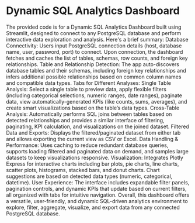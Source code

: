 # Dynamic SQL Analytics Dashboard
The provided code is for a Dynamic SQL Analytics Dashboard built using Streamlit, designed to connect to any PostgreSQL database and perform interactive data exploration and analysis. Here's a brief summary:  Database Connectivity: Users input PostgreSQL connection details (host, database name, user, password, port) to connect. Upon connection, the dashboard fetches and caches the list of tables, schemas, row counts, and foreign key relationships.  Table and Relationship Detection: The app auto-discovers database tables and their schemas, including foreign key relationships and infers additional possible relationships based on common column names and compatible data types.  Tabs for Different Analyses:  Single Table Analysis: Select a single table to preview data, apply flexible filters (including categorical selections, numeric ranges, date ranges), paginate data, view automatically-generated KPIs (like counts, sums, averages), and create smart visualizations based on the table’s data types.  Cross-Table Analysis: Automatically performs SQL joins between tables based on detected relationships and provides a similar interface of filtering, paginating, KPI calculation, and visualizations on the joined dataset.  Filtered Data and Exports: Displays the filtered/paginated dataset from either tab and allows exporting the current view as CSV or Excel.  Data Handling & Performance: Uses caching to reduce redundant database queries, supports loading filtered and paginated data on demand, and samples large datasets to keep visualizations responsive.  Visualization: Integrates Plotly Express for interactive charts including bar plots, pie charts, line charts, scatter plots, histograms, stacked bars, and donut charts. Chart suggestions are based on detected data types (numeric, categorical, datetime).  User Experience: The interface includes expandable filter panels, pagination controls, and dynamic KPIs that update based on current filters, all organized with tabs for intuitive navigation.  Overall, this dashboard offers a versatile, user-friendly, and dynamic SQL-driven analytics environment to explore, filter, aggregate, visualize, and export data from any connected PostgreSQL database.
